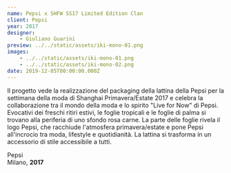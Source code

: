 ```yaml
---
name: Pepsi x SHFW SS17 Limited Edition Clan
client: Pepsi
year: 2017
designer:
    - Giuliano Guarini
preview: ../../static/assets/iki-mono-01.png
images:
    - ../../static/assets/iki-mono-01.png
    - ../../static/assets/iki-mono-02.png
date: 2019-12-05T00:00:00.000Z
---
```


Il progetto vede la realizzazione del packaging della lattina della Pepsi per la settimana della moda di Shanghai Primavera/Estate 2017 e celebra la collaborazione tra il mondo della moda e lo spirito "Live for Now" di Pepsi. Evocativi dei freschi ritiri estivi, le foglie tropicali e le foglie di palma si trovano alla periferia di uno sfondo rosa carne. La parte delle foglie rivela il logo Pepsi, che racchiude l'atmosfera primavera/estate e pone Pepsi all'incrocio tra moda, lifestyle e quotidianità. La lattina si trasforma in un accessorio di stile accessibile a tutti.

Pepsi  
Milano, **2017**<br><br>
